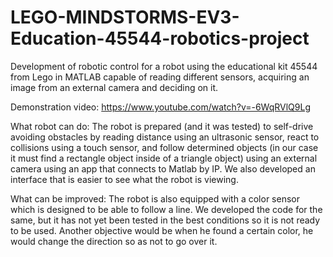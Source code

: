 # LEGO-MINDSTORMS-EV3-Education-45544-robotics-project
Development of robotic control for a robot using the educational kit 45544 from Lego in MATLAB capable of reading different sensors, acquiring an image from an external camera and deciding on it.

Demonstration video:
https://www.youtube.com/watch?v=-6WqRVlQ9Lg

What robot can do:
  The robot is prepared (and it was tested) to self-drive avoiding obstacles by reading distance using an ultrasonic sensor, react to collisions using a touch sensor, and follow determined objects (in our case it must find a rectangle object inside of a triangle object) using an external camera using an app that connects to Matlab by IP.
  We also developed an interface that is easier to see what the robot is viewing.
  
  
What can be improved:
  The robot is also equipped with a color sensor which is designed to be able to follow a line. We developed the code for the same, but it has not yet been tested in the best conditions so it is not ready to be used. 
  Another objective would be when he found a certain color, he would change the direction so as not to go over it.
